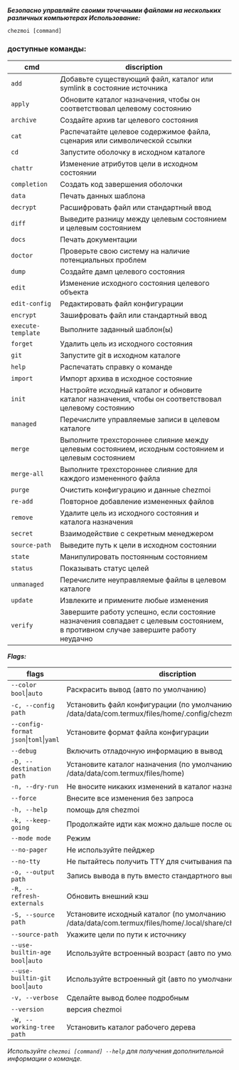 ***Безопасно управляйте своими точечными файлами на нескольких различных компьютерах
Использование:***

`chezmoi [command]`

### доступные команды:

|cmd| discription|
---|---
`add`| Добавьте существующий файл, каталог или symlink в состояние источника|
`apply` |Обновите каталог назначения, чтобы он соответствовал целевому состоянию 
`archive`|Создайте архив tar целевого состояния
`cat`|Распечатайте целевое содержимое файла, сценария или символической ссылки
`cd`|Запустите оболочку в исходном каталоге
`chattr`|Изменение атрибутов цели в исходном состоянии
`completion`|Создать код завершения оболочки
`data`|Печать данных шаблона
`decrypt`|Расшифровать файл или стандартный ввод
`diff`|Выведите разницу между целевым состоянием и целевым состоянием
`docs`|Печать документации
`doctor`|Проверьте свою систему на наличие потенциальных проблем
`dump`|Создайте дамп целевого состояния
`edit`|Изменение исходного состояния целевого объекта
`edit-config`|Редактировать файл конфигурации
`encrypt`|Зашифровать файл или стандартный ввод
`execute-template`| Выполните заданный шаблон(ы)
`forget`| Удалить цель из исходного состояния
`git`|Запустите git в исходном каталоге
`help`|Распечатать справку о команде
`import`|Импорт архива в исходное состояние
`init`|Настройте исходный каталог и обновите каталог назначения, чтобы он соответствовал целевому состоянию
`managed`|Перечислите управляемые записи в целевом каталоге
`merge`|Выполните трехстороннее слияние между целевым состоянием, исходным состоянием и целевым состоянием
`merge-all`|Выполните трехстороннее слияние для каждого измененного файла
`purge`|Очистить конфигурацию и данные chezmoi
`re-add`|Повторное добавление измененных файлов
`remove`|Удалите цель из исходного состояния и каталога назначения
`secret`|Взаимодействие с секретным менеджером
`source-path`|Выведите путь к цели в исходном состоянии
`state`|Манипулировать постоянным состоянием
`status`|Показывать статус целей
`unmanaged`|Перечислите неуправляемые файлы в целевом каталоге
`update`|Извлеките и примените любые изменения
`verify`|Завершите работу успешно, если состояние назначения совпадает с целевым состоянием, в противном случае завершите работу неудачно

***Flags:***

|flags|discription|
---|---
`--color bool`\|`auto`|Раскрасить вывод (авто по умолчанию)
`-c, --config path`|Установить файл конфигурации (по умолчанию /data/data/com.termux/files/home/.config/chezmoi/chezmoi.toml)
`--config-format json`\|`toml`\|`yaml`|Установите формат файла конфигурации
`--debug`|Включить отладочную информацию в вывод
`-D, --destination path`|Установите каталог назначения (по умолчанию /data/data/com.termux/files/home)
`-n, --dry-run`|Не вносите никаких изменений в каталог назначения
`--force`|Внесите все изменения без запроса
`-h, --help`|помощь для chezmoi
`-k, --keep-going`|Продолжайте идти как можно дальше после ошибки
`--mode mode`|Режим
`--no-pager`|Не используйте пейджер
`--no-tty`|Не пытайтесь получить TTY для считывания паролей
`-o, --output path`|Запись вывода в путь вместо стандартного вывода
`-R, --refresh-externals`|Обновить внешний кэш
`-S, --source path`|Установите исходный каталог (по умолчанию /data/data/com.termux/files/home/.local/share/chezmoi)
`--source-path`|Укажите цели по пути к источнику
`--use-builtin-age bool`\|`auto`|Используйте встроенный возраст (авто по умолчанию)
`--use-builtin-git bool`\|`auto`|Используйте встроенный git (авто по умолчанию)
`-v, --verbose`|Сделайте вывод более подробным
`--version`|версия chezmoi
`-W, --working-tree path`|Установить каталог рабочего дерева


*Используйте `chezmoi [command] --help` для получения дополнительной информации о команде.*


